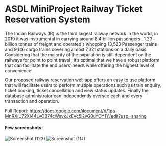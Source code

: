 # ASDL MiniProject Railway Ticket Reservation System
The Indian Railways (IR) is the third largest railway network in the world, in 2019 it was instrumental in carrying  around 8.4 billion passengers , 1.23 billion tonnes of freight and operated a whopping 13,523 Passenger trains and 9,146 cargo trains covering almost 7,321 stations on a daily basis. Considering that the majority of the population is still dependent on the railways for point to point travel , it’s optimal that we have a robust platform that can facilitate the end users' needs while offering the highest level of convenience.

Our proposed railway reservation web app offers an easy to use platform that will facilitate users to perform multiple operations such as train enquiry, ticket booking, ticket cancellation and view status updates. Finally the database administrator can independently oversee each and every transaction and operation. 

Full Report: https://docs.google.com/document/d/1pa-MnRXiU72Xl44LvOB74cWsykJxEVc5i2vG0uYOY1Y/edit?usp=sharing

#### Few screenshots:
![Screenshot (123)](https://user-images.githubusercontent.com/42784969/112289831-a549a100-8cb4-11eb-9df4-fc745f69863d.png)
![Screenshot (114)](https://user-images.githubusercontent.com/42784969/112289743-92cf6780-8cb4-11eb-8d63-dba925e58c1e.png)
